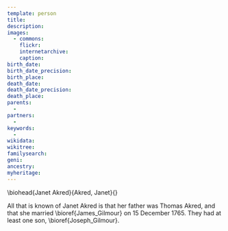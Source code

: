 ```yaml
---
template: person
title:
description:
images:
  - commons: 
    flickr: 
    internetarchive: 
    caption: 
birth_date: 
birth_date_precision: 
birth_place: 
death_date: 
death_date_precision: 
death_place: 
parents:
  - 
partners:
  - 
keywords:
  - 
wikidata: 
wikitree: 
familysearch: 
geni: 
ancestry: 
myheritage: 
---
```

\biohead{Janet Akred}{Akred, Janet}{}

All that is known of Janet Akred is that her father was Thomas Akred, and that she married \bioref{James_Gilmour} on 15 December 1765.
They had at least one son, \bioref{Joseph_Gilmour}.
